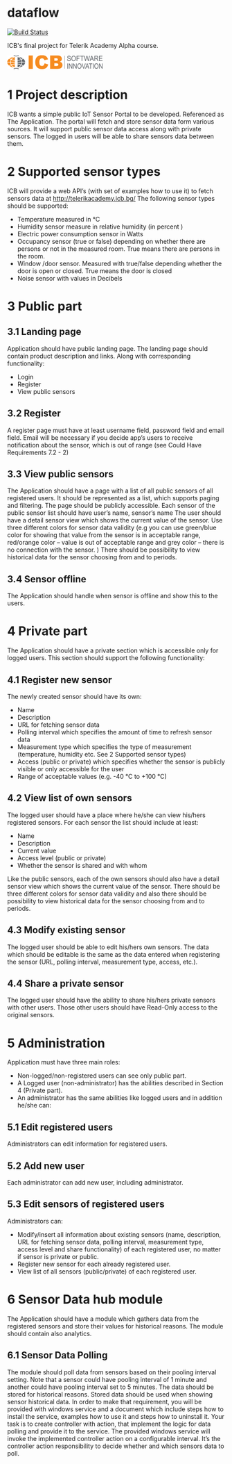 # dataflow

[![Build Status](http://localhost:8080/job/automatic%20build/badge/icon)](http://localhost:8080/job/automatic%20build/)

ICB's final project for Telerik Academy Alpha course.

![ICB](https://github.com/ICB-Alpha-FinalProject/dataflow/blob/master/icb-logo.png)

# 1	Project description
ICB wants a simple public IoT Sensor Portal to be developed. Referenced as The Application. The portal will fetch and store sensor data form various sources. It will support public sensor data access along with private sensors. The logged in users will be able to share sensors data between them.
# 2	Supported sensor types
ICB will provide a web API’s (with set of examples how to use it) to fetch sensors data at http://telerikacademy.icb.bg/
The following sensor types should be supported:
-	Temperature measured in °C
-	Humidity sensor measure in relative humidity (in percent )
-	Electric power consumption sensor in Watts 
-	Occupancy sensor (true or false) depending on whether there are persons or not in the measured room. True means there are persons in the room.
-	Window /door sensor. Measured with true/false depending whether the door is open or closed. True means the door is closed
-	Noise sensor with values in Decibels
# 3	Public part
## 3.1	Landing page
Application should have public landing page. The landing page should contain product description and links. Along with corresponding functionality:
-	Login
-	Register
-	View public sensors
## 3.2	Register
A register page must have at least username field, password field and email field. Email will be necessary if you decide app’s users to receive notification about the sensor, which is out of range (see Could Have Requirements 7.2 - 2)
## 3.3	View public sensors
The Application should have a page with a list of all public sensors of all registered users. It should be represented as a list, which supports paging and filtering. The page should be publicly accessible. 
Each sensor of the public sensor list should have user’s name, sensor’s name 
The user should have a detail sensor view which shows the current value of the sensor. Use three different colors for sensor data validity (e.g  you can use green/blue color for showing that value from the sensor is in acceptable range, red/orange color – value is out of acceptable range and grey color – there is no connection with the sensor. ) There should be possibility to view historical data for the sensor choosing from and to periods.
## 3.4	Sensor offline
The Application should handle when sensor is offline and show this to the users.
# 4	Private part
The Application should have a private section which is accessible only for logged users. This section should support the following functionality:
## 4.1	Register new sensor
The newly created sensor should have its own:
-	Name
-	Description
-	URL for fetching sensor data
-	Polling interval which specifies the amount of time to refresh sensor data
-	Measurement type which specifies the type of measurement (temperature, humidity etc. See 2 Supported sensor types)
-	Access (public or private) which specifies whether the sensor is publicly visible or only accessible for the user
-	Range of acceptable values (e.g. -40 °C to +100 °C)
## 4.2	View list of own sensors
The logged user should have a place where he/she can view his/hers registered sensors. For each sensor the list should include at least:
-	Name
-	Description
-	Current value
-	Access level (public or private)
-	Whether the sensor is shared and with whom

Like the public sensors, each of the own sensors should also have a detail sensor view which shows the current value of the sensor. There should be three different colors for sensor data validity and also there should be possibility to view historical data for the sensor choosing from and to periods.
## 4.3	Modify existing sensor
The logged user should be able to edit his/hers own sensors. The data which should be editable is the same as the data entered when registering the sensor (URL, polling interval, measurement type, access, etc.).
## 4.4	Share a private sensor
The logged user should have the ability to share his/hers private sensors with other users. Those other users should have Read-Only access to the original sensors.
# 5	Administration
Application must have three main roles:
-	Non-logged/non-registered users can see only public part.
-	A Logged user (non-administrator) has the abilities described in Section 4 (Private part).
-	An administrator has the same abilities like logged users and in addition he/she can:  
## 5.1	Edit registered users
Administrators can edit information for registered users.
## 5.2	Add new user
Each administrator can add new user, including administrator.
## 5.3	Edit sensors of registered users
Administrators can:
-	Modify/insert all information about existing sensors (name, description, URL for fetching sensor data, polling interval, measurement type, access level and share functionality) of each registered user, no matter if sensor is private or public.
-	Register new sensor for each already registered user.
-	View list of all sensors (public/private) of each registered user.
# 6	Sensor Data hub module
The Application should have a module which gathers data from the registered sensors and store their values for historical reasons. The module should contain also analytics.
## 6.1	Sensor Data Polling
The module should poll data from sensors based on their pooling interval setting. Note that a sensor could have pooling interval of 1 minute and another could have pooling interval set to 5 minutes. The data should be stored for historical reasons. Stored data should be used when showing sensor historical data. In order to make that requirement, you will be provided with windows service and a document which include steps how to install the service, examples how to use it and steps how to uninstall it. Your task is to create controller with action, that implement the logic for data polling and provide it to the service. The provided windows service will invoke the implemented controller action on a configurable interval. It’s the controller action responsibility to decide whether and which sensors data to poll.
